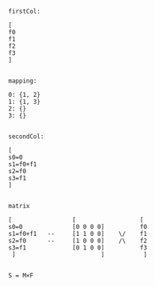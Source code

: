 <!--
 * @Author: LetMeFly
 * @Date: 2025-05-19 23:29:34
 * @LastEditors: LetMeFly.xyz
 * @LastEditTime: 2025-05-19 23:54:12
-->
```
firstCol:

[
f0
f1
f2
f3
]


mapping:

0: {1, 2}
1: {1, 3}
2: {}
3: {}


secondCol:

[
s0=0
s1=f0+f1
s2=f0
s3=f1
]


matrix

[                 [                  [ 
s0=0              [0 0 0 0]          f0
s1=f0+f1   --     [1 1 0 0]    \/    f1
s2=f0      --     [1 0 0 0]    /\    f2
s3=f1             [0 1 0 0]          f3
 ]                        ]           ]


S = M×F
```
